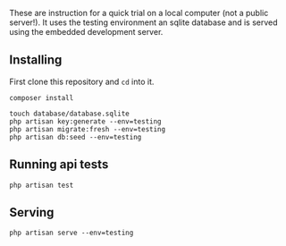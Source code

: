 
These are instruction for a quick trial on a local computer (not a public server!). It uses the testing environment an sqlite database and is served using the embedded development server.


## Installing

First clone this repository and `cd` into it.

```
composer install
```

```
touch database/database.sqlite
php artisan key:generate --env=testing
php artisan migrate:fresh --env=testing
php artisan db:seed --env=testing
```

## Running api tests

```
php artisan test
```

## Serving

```
php artisan serve --env=testing
```

